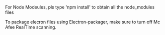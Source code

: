 For Node Modeules, pls type 'npm install' to obtain all the node_modules files


To package elecron files using Electron-packager, make sure to turn off Mc Afee RealTime scanning.

